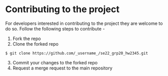 # Contributing to the project

For developers interested in contributing to the project they are welcome to do so.
Follow the following steps to contribute - 
1. Fork the repo
2. Clone the forked repo
```
$ git clone https://github.com/_username_/se22_grp20_hw2345.git
```
3. Commit your changes to the forked repo
4. Request a merge request to the main repository
